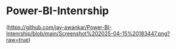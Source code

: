 # Power-BI-Intenrship
(https://github.com/jay-awankar/Power-BI-Intenrship/blob/main/Screenshot%202025-04-15%20183447.png?raw=true)
